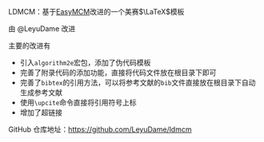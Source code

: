 LDMCM：基于[EasyMCM](https://github.com/xjtu-blacksmith/easymcm/releases)改进的一个美赛$\LaTeX$模板

由 @LeyuDame 改进

主要的改进有

- 引入`algorithm2e`宏包，添加了伪代码模板
- 完善了附录代码的添加功能，直接将代码文件放在根目录下即可
- 完善了`bibtex`的引用方法，可以将参考文献的`bib`文件直接放在根目录下自动生成参考文献
- 使用`\upcite`命令直接将引用符号上标
- 增加了超链接

GitHub 仓库地址：<https://github.com/LeyuDame/ldmcm>
